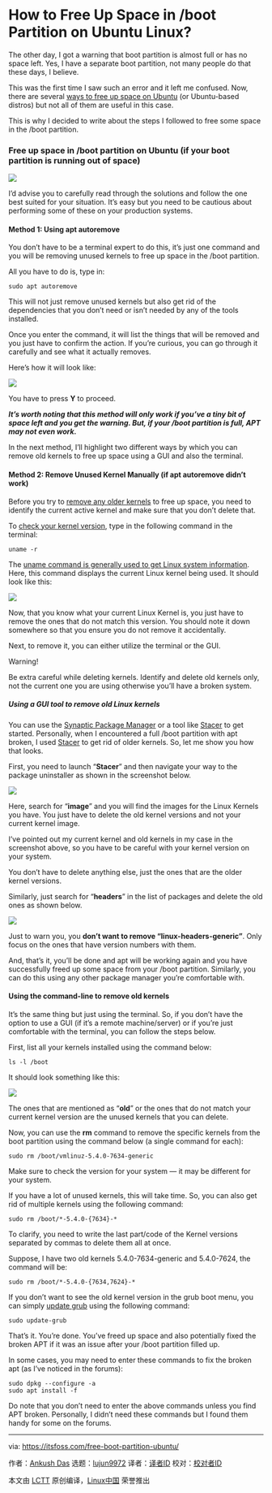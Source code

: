 [#]: collector: (lujun9972)
[#]: translator: (robsean)
[#]: reviewer: ( )
[#]: publisher: ( )
[#]: url: ( )
[#]: subject: (How to Free Up Space in /boot Partition on Ubuntu Linux?)
[#]: via: (https://itsfoss.com/free-boot-partition-ubuntu/)
[#]: author: (Ankush Das https://itsfoss.com/author/ankush/)

How to Free Up Space in /boot Partition on Ubuntu Linux?
======

The other day, I got a warning that boot partition is almost full or has no space left. Yes, I have a separate boot partition, not many people do that these days, I believe.

This was the first time I saw such an error and it left me confused. Now, there are several [ways to free up space on Ubuntu][1] (or Ubuntu-based distros) but not all of them are useful in this case.

This is why I decided to write about the steps I followed to free some space in the /boot partition.

### Free up space in /boot partition on Ubuntu (if your boot partition is running out of space)

![][2]

I’d advise you to carefully read through the solutions and follow the one best suited for your situation. It’s easy but you need to be cautious about performing some of these on your production systems.

#### Method 1: Using apt autoremove

You don’t have to be a terminal expert to do this, it’s just one command and you will be removing unused kernels to free up space in the /boot partition.

All you have to do is, type in:

```
sudo apt autoremove
```

This will not just remove unused kernels but also get rid of the dependencies that you don’t need or isn’t needed by any of the tools installed.

Once you enter the command, it will list the things that will be removed and you just have to confirm the action. If you’re curious, you can go through it carefully and see what it actually removes.

Here’s how it will look like:

![][3]

You have to press **Y** to proceed.

_**It’s worth noting that this method will only work if you’ve a tiny bit of space left and you get the warning. But, if your /boot partition is full, APT may not even work.**_

In the next method, I’ll highlight two different ways by which you can remove old kernels to free up space using a GUI and also the terminal.

#### Method 2: Remove Unused Kernel Manually (if apt autoremove didn’t work)

Before you try to [remove any older kernels][4] to free up space, you need to identify the current active kernel and make sure that you don’t delete that.

To [check your kernel version][5], type in the following command in the terminal:

```
uname -r
```

The [uname command is generally used to get Linux system information][6]. Here, this command displays the current Linux kernel being used. It should look like this:

![][7]

Now, that you know what your current Linux Kernel is, you just have to remove the ones that do not match this version. You should note it down somewhere so that you ensure you do not remove it accidentally.

Next, to remove it, you can either utilize the terminal or the GUI.

Warning!

Be extra careful while deleting kernels. Identify and delete old kernels only, not the current one you are using otherwise you’ll have a broken system.

##### Using a GUI tool to remove old Linux kernels

You can use the [Synaptic Package Manager][8] or a tool like [Stacer][9] to get started. Personally, when I encountered a full /boot partition with apt broken, I used [Stacer][6] to get rid of older kernels. So, let me show you how that looks.

First, you need to launch “**Stacer**” and then navigate your way to the package uninstaller as shown in the screenshot below.

![][10]

Here, search for “**image**” and you will find the images for the Linux Kernels you have. You just have to delete the old kernel versions and not your current kernel image.

I’ve pointed out my current kernel and old kernels in my case in the screenshot above, so you have to be careful with your kernel version on your system.

You don’t have to delete anything else, just the ones that are the older kernel versions.

Similarly, just search for “**headers**” in the list of packages and delete the old ones as shown below.

![][11]

Just to warn you, you **don’t want to remove “linux-headers-generic”**. Only focus on the ones that have version numbers with them.

And, that’s it, you’ll be done and apt will be working again and you have successfully freed up some space from your /boot partition. Similarly, you can do this using any other package manager you’re comfortable with.

#### Using the command-line to remove old kernels

It’s the same thing but just using the terminal. So, if you don’t have the option to use a GUI (if it’s a remote machine/server) or if you’re just comfortable with the terminal, you can follow the steps below.

First, list all your kernels installed using the command below:

```
ls -l /boot
```

It should look something like this:

![][12]

The ones that are mentioned as “**old**” or the ones that do not match your current kernel version are the unused kernels that you can delete.

Now, you can use the **rm** command to remove the specific kernels from the boot partition using the command below (a single command for each):

```
sudo rm /boot/vmlinuz-5.4.0-7634-generic
```

Make sure to check the version for your system — it may be different for your system.

If you have a lot of unused kernels, this will take time. So, you can also get rid of multiple kernels using the following command:

```
sudo rm /boot/*-5.4.0-{7634}-*
```

To clarify, you need to write the last part/code of the Kernel versions separated by commas to delete them all at once.

Suppose, I have two old kernels 5.4.0-7634-generic and 5.4.0-7624, the command will be:

```
sudo rm /boot/*-5.4.0-{7634,7624}-*
```

If you don’t want to see the old kernel version in the grub boot menu, you can simply [update grub][13] using the following command:

```
sudo update-grub
```

That’s it. You’re done. You’ve freed up space and also potentially fixed the broken APT if it was an issue after your /boot partition filled up.

In some cases, you may need to enter these commands to fix the broken apt (as I’ve noticed in the forums):

```
sudo dpkg --configure -a
sudo apt install -f
```

Do note that you don’t need to enter the above commands unless you find APT broken. Personally, I didn’t need these commands but I found them handy for some on the forums.

--------------------------------------------------------------------------------

via: https://itsfoss.com/free-boot-partition-ubuntu/

作者：[Ankush Das][a]
选题：[lujun9972][b]
译者：[译者ID](https://github.com/译者ID)
校对：[校对者ID](https://github.com/校对者ID)

本文由 [LCTT](https://github.com/LCTT/TranslateProject) 原创编译，[Linux中国](https://linux.cn/) 荣誉推出

[a]: https://itsfoss.com/author/ankush/
[b]: https://github.com/lujun9972
[1]: https://itsfoss.com/free-up-space-ubuntu-linux/
[2]: https://i1.wp.com/itsfoss.com/wp-content/uploads/2020/10/free-boot-space-ubuntu-linux.jpg?resize=800%2C450&ssl=1
[3]: https://i1.wp.com/itsfoss.com/wp-content/uploads/2020/09/apt-autoremove-screenshot.jpg?resize=800%2C415&ssl=1
[4]: https://itsfoss.com/remove-old-kernels-ubuntu/
[5]: https://itsfoss.com/find-which-kernel-version-is-running-in-ubuntu/
[6]: https://linuxhandbook.com/uname/
[7]: https://i2.wp.com/itsfoss.com/wp-content/uploads/2020/09/uname-r-screenshot.jpg?resize=800%2C198&ssl=1
[8]: https://itsfoss.com/synaptic-package-manager/
[9]: https://itsfoss.com/optimize-ubuntu-stacer/
[10]: https://i2.wp.com/itsfoss.com/wp-content/uploads/2020/09/stacer-remove-kernel.jpg?resize=800%2C562&ssl=1
[11]: https://i0.wp.com/itsfoss.com/wp-content/uploads/2020/09/stacer-remove-kernel-header.png?resize=800%2C576&ssl=1
[12]: https://i1.wp.com/itsfoss.com/wp-content/uploads/2020/09/command-kernel-list.png?resize=800%2C432&ssl=1
[13]: https://itsfoss.com/update-grub/
